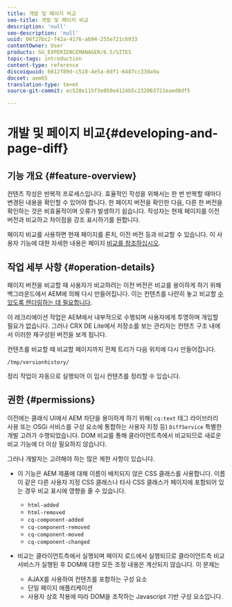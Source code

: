 ```yaml
---
title: 개발 및 페이지 비교
seo-title: 개발 및 페이지 비교
description: 'null'
seo-description: 'null'
uuid: 06f27bc2-f42a-4176-ab94-255e721c6933
contentOwner: User
products: SG_EXPERIENCEMANAGER/6.5/SITES
topic-tags: introduction
content-type: reference
discoiquuid: 6612f89d-c518-4e5a-8df1-6487cc330a9a
docset: aem65
translation-type: tm+mt
source-git-commit: ec528e115f3e050e4124b5c232063721eaed8df5

---
```



# 개발 및 페이지 비교{#developing-and-page-diff}

## 기능 개요 {#feature-overview}

컨텐츠 작성은 반복적 프로세스입니다. 효율적인 작성을 위해서는 한 번 반복할 때마다 변경된 내용을 확인할 수 있어야 합니다. 한 페이지 버전을 확인한 다음, 다른 한 버전을 확인하는 것은 비효율적이며 오류가 발생하기 쉽습니다. 작성자는 현재 페이지를 이전 버전과 비교하고 차이점을 강조 표시하기를 원합니다.

페이지 비교를 사용하면 현재 페이지를 론치, 이전 버전 등과 비교할 수 있습니다. 이 사용자 기능에 대한 자세한 내용은 페이지 [비교를 참조하십시오](/help/sites-authoring/page-diff.md).

## 작업 세부 사항 {#operation-details}

페이지 버전을 비교할 때 사용자가 비교하려는 이전 버전은 비교를 용이하게 하기 위해 백그라운드에서 AEM에 의해 다시 만들어집니다. 이는 컨텐츠를 나란히 놓고 비교할 [수 있도록 렌더링하는 데 필요합니다](/help/sites-developing/pagediff.md#operation-details).

이 레크리에이션 작업은 AEM에서 내부적으로 수행되며 사용자에게 투명하며 개입할 필요가 없습니다. 그러나 CRX DE Lite에서 저장소를 보는 관리자는 컨텐츠 구조 내에서 이러한 재구성된 버전을 보게 됩니다.

컨텐츠를 비교할 때 비교할 페이지까지 전체 트리가 다음 위치에 다시 만들어집니다.

`/tmp/versionhistory/`

정리 작업이 자동으로 실행되어 이 임시 컨텐츠를 정리할 수 있습니다.

## 권한 {#permissions}

이전에는 클래식 UI에서 AEM 차단을 용이하게 하기 위해( `cq:text` 태그 라이브러리 사용 또는 OSGi 서비스를 구성 요소에 통합하는 사용자 지정 등) `DiffService` 특별한 개발 고려가 수행되었습니다. DOM 비교를 통해 클라이언트측에서 비교되므로 새로운 비교 기능에 더 이상 필요하지 않습니다.

그러나 개발자는 고려해야 하는 많은 제한 사항이 있습니다.

* 이 기능은 AEM 제품에 대해 이름이 배치되지 않은 CSS 클래스를 사용합니다. 이름이 같은 다른 사용자 지정 CSS 클래스나 타사 CSS 클래스가 페이지에 포함되어 있는 경우 비교 표시에 영향을 줄 수 있습니다.

   * `html-added`
   * `html-removed`
   * `cq-component-added`
   * `cq-component-removed`
   * `cq-component-moved`
   * `cq-component-changed`

* 비교는 클라이언트측에서 실행되며 페이지 로드에서 실행되므로 클라이언트측 비교 서비스가 실행된 후 DOM에 대한 모든 조정 내용은 계산되지 않습니다. 이 문제는

   * AJAX를 사용하여 컨텐츠를 포함하는 구성 요소
   * 단일 페이지 애플리케이션
   * 사용자 상호 작용에 따라 DOM을 조작하는 Javascript 기반 구성 요소입니다.
